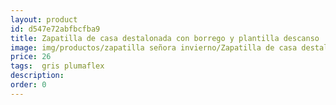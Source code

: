 ```yaml
---
layout: product
id: d547e72abfbcfba9
title: Zapatilla de casa destalonada con borrego y plantilla descanso
image: img/productos/zapatilla señora invierno/Zapatilla de casa destalonada con borrego y plantilla descanso=26= gris plumaflex.webp
price: 26
tags:  gris plumaflex
description: 
order: 0
---
```

